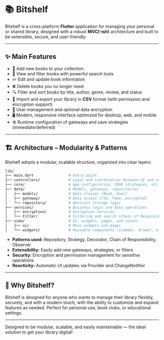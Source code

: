 # 📚 Bitshelf

Bitshelf is a cross-platform **Flutter** application for managing your personal or shared library, designed with a robust **MVC(-ish)** architecture and built to be extensible, secure, and user-friendly.

---

## ✨ Main Features

* 📝 Add new books to your collection
* 📖 View and filter books with powerful search tools
* ✏️ Edit and update book information
* ❌ Delete books you no longer need
* 🔍 Filter and sort books by title, author, genre, review, and status
* 🔄 Import and export your library in **CSV** format (with permission and encryption support)
* 🔐 User management and optional data encryption
* 🖥️ Modern, responsive interface optimized for desktop, web, and mobile
* ⚙️ Runtime configuration of gateways and save strategies (immediate/deferred)

---

## 🏗️ Architecture – Modularity & Patterns

Bitshelf adopts a modular, scalable structure, organized into clear layers:

```bash
lib/
├── main.dart                # Entry point
├── controllers/             # Logic and coordination between UI and services
├── core/                    # App configuration, CRUD strategies, utilities
├── data/                    # Models, gateways, repositories
│   ├── models/              # Data classes (Book, User)
│   ├── gateway/             # Data access (CSV, fake, encrypted)
│   └── repository/          # Abstract storage logic
├── services/                # Business logic and data operations
│   ├── encryption/          # Encryption services
│   └── Filter/              # Filtering and search (Chain of Responsibility)
├── view/                    # UI, widgets, pages, and assets
│   ├── ui/                  # Main widgets and pages
│   └── widgets/             # Reusable components (sidebar, drawer, etc.)
```

- **Patterns used:** Repository, Strategy, Decorator, Chain of Responsibility, Observer
- **Extensibility:** Easily add new gateways, strategies, or filters
- **Security:** Encryption and permission management for sensitive operations
- **Reactivity:** Automatic UI updates via Provider and ChangeNotifier

---

## 🚀 Why Bitshelf?

Bitshelf is designed for anyone who wants to manage their library flexibly, securely, and with a modern touch, with the ability to customize and expand features as needed. Perfect for personal use, book clubs, or educational settings.

---

Designed to be modular, scalable, and easily maintainable — the ideal solution to get your library digital!

